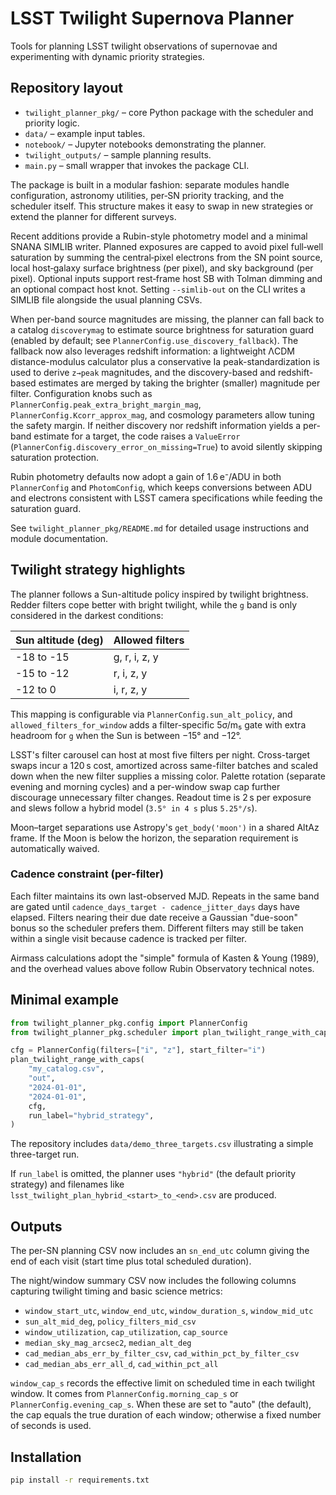 # LSST Twilight Supernova Planner

Tools for planning LSST twilight observations of supernovae and
experimenting with dynamic priority strategies.

## Repository layout

- `twilight_planner_pkg/` – core Python package with the scheduler and
  priority logic.
- `data/` – example input tables.
- `notebook/` – Jupyter notebooks demonstrating the planner.
- `twilight_outputs/` – sample planning results.
- `main.py` – small wrapper that invokes the package CLI.

The package is built in a modular fashion: separate modules handle
configuration, astronomy utilities, per‑SN priority tracking, and the
scheduler itself.  This structure makes it easy to swap in new
strategies or extend the planner for different surveys.

Recent additions provide a Rubin-style photometry model and a minimal
SNANA SIMLIB writer. Planned exposures are capped to avoid pixel
full‑well saturation by summing the central‑pixel electrons from the SN
point source, local host‑galaxy surface brightness (per pixel), and sky
background (per pixel). Optional inputs support rest‑frame host SB with
Tolman dimming and an optional compact host knot. Setting ``--simlib-out``
on the CLI writes a SIMLIB file alongside the usual planning CSVs.

When per-band source magnitudes are missing, the planner can fall back to a
catalog `discoverymag` to estimate source brightness for saturation guard
(enabled by default; see `PlannerConfig.use_discovery_fallback`). The fallback
now also leverages redshift information: a lightweight ΛCDM distance-modulus
calculator plus a conservative Ia peak-standardization is used to derive
`z→peak` magnitudes, and the discovery-based and redshift-based estimates are
merged by taking the brighter (smaller) magnitude per filter. Configuration
knobs such as `PlannerConfig.peak_extra_bright_margin_mag`,
`PlannerConfig.Kcorr_approx_mag`, and cosmology parameters allow tuning the
safety margin. If neither discovery nor redshift information yields a per-band
estimate for a target, the code raises a `ValueError`
(`PlannerConfig.discovery_error_on_missing=True`) to avoid silently skipping
saturation protection.

Rubin photometry defaults now adopt a gain of 1.6 e⁻/ADU in both
`PlannerConfig` and `PhotomConfig`, which keeps conversions between ADU and
electrons consistent with LSST camera specifications while feeding the
saturation guard.

See `twilight_planner_pkg/README.md` for detailed usage instructions and
module documentation.

## Twilight strategy highlights

The planner follows a Sun-altitude policy inspired by twilight brightness.
Redder filters cope better with bright twilight, while the ``g`` band is only
considered in the darkest conditions:

| Sun altitude (deg) | Allowed filters         |
|--------------------|-------------------------|
| -18 to -15         | g, r, i, z, y           |
| -15 to -12         | r, i, z, y              |
| -12 to 0           | i, r, z, y              |

This mapping is configurable via `PlannerConfig.sun_alt_policy`, and
`allowed_filters_for_window` adds a filter-specific 5σ/m₅ gate with extra
headroom for ``g`` when the Sun is between −15° and −12°.

LSST's filter carousel can host at most five filters per night. Cross-target
swaps incur a 120 s cost, amortized across same-filter batches and scaled down
when the new filter supplies a missing color. Palette rotation (separate
evening and morning cycles) and a per-window swap cap further discourage
unnecessary filter changes. Readout time is 2 s per exposure and slews follow a
hybrid model (``3.5° in 4 s`` plus ``5.25°/s``).

Moon–target separations use Astropy's `get_body('moon')` in a shared AltAz
frame. If the Moon is below the horizon, the separation requirement is
automatically waived.

### Cadence constraint (per-filter)

Each filter maintains its own last-observed MJD. Repeats in the same band are
gated until `cadence_days_target - cadence_jitter_days` days have elapsed.
Filters nearing their due date receive a Gaussian "due-soon" bonus so the
scheduler prefers them. Different filters may still be taken within a single
visit because cadence is tracked per filter.

Airmass calculations adopt the "simple" formula of Kasten & Young (1989), and
the overhead values above follow Rubin Observatory technical notes.

## Minimal example

```python
from twilight_planner_pkg.config import PlannerConfig
from twilight_planner_pkg.scheduler import plan_twilight_range_with_caps

cfg = PlannerConfig(filters=["i", "z"], start_filter="i")
plan_twilight_range_with_caps(
    "my_catalog.csv",
    "out",
    "2024-01-01",
    "2024-01-01",
    cfg,
    run_label="hybrid_strategy",
)
```

The repository includes `data/demo_three_targets.csv` illustrating a simple
three-target run.

If ``run_label`` is omitted, the planner uses ``"hybrid"`` (the default
priority strategy) and filenames like
``lsst_twilight_plan_hybrid_<start>_to_<end>.csv`` are produced.

## Outputs

The per-SN planning CSV now includes an `sn_end_utc` column giving the
end of each visit (start time plus total scheduled duration).

The night/window summary CSV now includes the following columns capturing
twilight timing and basic science metrics:

- `window_start_utc`, `window_end_utc`, `window_duration_s`, `window_mid_utc`
- `sun_alt_mid_deg`, `policy_filters_mid_csv`
- `window_utilization`, `cap_utilization`, `cap_source`
- `median_sky_mag_arcsec2`, `median_alt_deg`
- `cad_median_abs_err_by_filter_csv`, `cad_within_pct_by_filter_csv`
- `cad_median_abs_err_all_d`, `cad_within_pct_all`

`window_cap_s` records the effective limit on scheduled time in each twilight
window. It comes from `PlannerConfig.morning_cap_s` or `PlannerConfig.evening_cap_s`.
When these are set to "auto" (the default), the cap equals the true duration of
each window; otherwise a fixed number of seconds is used.

## Installation

```bash
pip install -r requirements.txt
```
